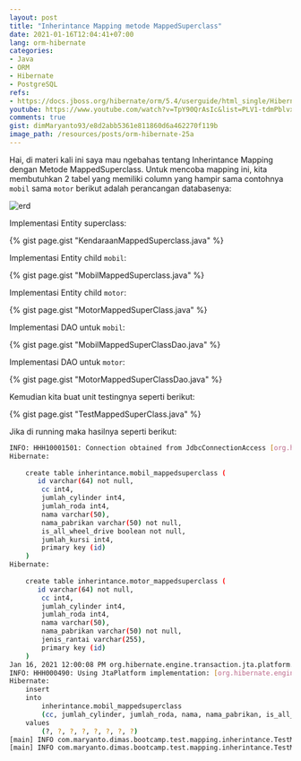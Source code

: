 ```yaml
---
layout: post
title: "Inherintance Mapping metode MappedSuperclass"
date: 2021-01-16T12:04:41+07:00
lang: orm-hibernate
categories:
- Java
- ORM
- Hibernate
- PostgreSQL
refs: 
- https://docs.jboss.org/hibernate/orm/5.4/userguide/html_single/Hibernate_User_Guide.html#entity-inheritance-mapped-superclass
youtube: https://www.youtube.com/watch?v=TpY90QrAsIc&list=PLV1-tdmPblvxHxNh867D1JR4u52LgzeIr&index=24
comments: true
gist: dimMaryanto93/e8d2abb5361e811860d6a462270f119b
image_path: /resources/posts/orm-hibernate-25a
---
```


Hai, di materi kali ini saya mau ngebahas tentang Inherintance Mapping dengan Metode MappedSuperclass. Untuk mencoba mapping ini, kita membutuhkan 2 tabel yang memiliki column yang hampir sama contohnya `mobil` sama `motor` berikut adalah perancangan databasenya:

![erd]({{site.baseurl}}{{page.image_path}}/erd.png)

Implementasi Entity superclass:

{% gist page.gist "KendaraanMappedSuperclass.java" %}

Implementasi Entity child `mobil`:

{% gist page.gist "MobilMappedSuperclass.java" %}

Implementasi Entity child `motor`:

{% gist page.gist "MotorMappedSuperClass.java" %}

Implementasi DAO untuk `mobil`:

{% gist page.gist "MobilMappedSuperClassDao.java" %}

Implementasi DAO untuk `motor`:

{% gist page.gist "MotorMappedSuperClassDao.java" %}

Kemudian kita buat unit testingnya seperti berikut:

{% gist page.gist "TestMappedSuperClass.java" %}

Jika di running maka hasilnya seperti berikut:

```bash
INFO: HHH10001501: Connection obtained from JdbcConnectionAccess [org.hibernate.engine.jdbc.env.internal.JdbcEnvironmentInitiator$ConnectionProviderJdbcConnectionAccess@1e1e837d] for (non-JTA) DDL execution was not in auto-commit mode; the Connection 'local transaction' will be committed and the Connection will be set into auto-commit mode.
Hibernate: 
    
    create table inherintance.mobil_mappedsuperclass (
       id varchar(64) not null,
        cc int4,
        jumlah_cylinder int4,
        jumlah_roda int4,
        nama varchar(50),
        nama_pabrikan varchar(50) not null,
        is_all_wheel_drive boolean not null,
        jumlah_kursi int4,
        primary key (id)
    )
Hibernate: 
    
    create table inherintance.motor_mappedsuperclass (
       id varchar(64) not null,
        cc int4,
        jumlah_cylinder int4,
        jumlah_roda int4,
        nama varchar(50),
        nama_pabrikan varchar(50) not null,
        jenis_rantai varchar(255),
        primary key (id)
    )
Jan 16, 2021 12:00:08 PM org.hibernate.engine.transaction.jta.platform.internal.JtaPlatformInitiator initiateService
INFO: HHH000490: Using JtaPlatform implementation: [org.hibernate.engine.transaction.jta.platform.internal.NoJtaPlatform]
Hibernate: 
    insert 
    into
        inherintance.mobil_mappedsuperclass
        (cc, jumlah_cylinder, jumlah_roda, nama, nama_pabrikan, is_all_wheel_drive, jumlah_kursi, id) 
    values
        (?, ?, ?, ?, ?, ?, ?, ?)
[main] INFO com.maryanto.dimas.bootcamp.test.mapping.inherintance.TestMappedSuperClass - mobil: MobilMappedSuperclass(super=KendaraanMappedSuperclass(nama=Honda BRIO, jumlahRoda=4, jumlahCylinder=4, cc=1000, namaPabrikan=PT. Honda Motor Company), id=c5a7398c-a79c-4abd-9c55-deb3ec1e2bad, jumlahKursi=4, allWheelDrive=false)
[main] INFO com.maryanto.dimas.bootcamp.test.mapping.inherintance.TestMappedSuperClass - destroy hibernate session!
```